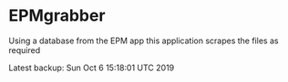# EPMgrabber
Using a database from the EPM app this application scrapes the files as required


Latest backup: Sun Oct 6 15:18:01 UTC 2019
